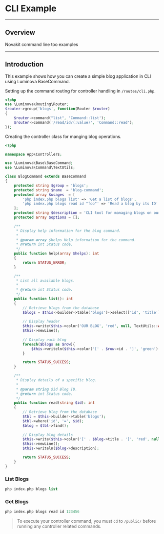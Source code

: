 # CLI Example

***

## Overview

Novakit command line too examples

***

## Introduction

This example shows how you can create a simple blog application in CLI using Luminova BaseCommand.

Setting up the command routing for controller handling in `/routes/cli.php`.
```php
<?php
use \Luminova\Routing\Router;
$router->group('blogs', function(Router $router) 
{
    $router->command("list", 'Command::list');
    $router->command('/read/id/(:value)', 'Command::read');
});
```

Creating the controller class for manging blog operations.

```php
<?php 

namespace App\Controllers;

use \Luminova\Base\BaseCommand;
use \Luminova\Command\TextUtils;

class BlogCommand extends BaseCommand 
{
    protected string $group = 'blogs';
    protected string $name  = 'blog-command';
    protected array $usages  = [
        'php index.php blogs list' => 'Get a list of blogs',
        'php index.php blogs read id "foo"' => 'Read a blog by its ID'
    ];
    protected string $description = 'CLI tool for managing blogs on our website.';
    protected array $options = [];

    /**
     * Display help information for the blog command.
     * 
     * @param array $helps Help information for the command.
     * @return int Status code.
     */
    public function help(array $helps): int
    {
        return STATUS_ERROR;
    }

    /**
     * List all available blogs.
     * 
     * @return int Status code.
     */
    public function list(): int
    {  
        // Retrieve blogs from the database
        $blogs = $this->builder->table('blogs')->select(['id', 'title']);
        
        // Display header
        $this->write($this->color('OUR BLOG', 'red', null, TextUtils::ANSI_BOLD));
        $this->newLine();
        
        // Display each blog
        foreach($blogs as $row){
            $this->writeln($this->color('[' . $row->id . ']', 'green'). TextUtils::padStart($row->title, 10));
        }

        return STATUS_SUCCESS;
    }

    /**
     * Display details of a specific blog.
     * 
     * @param string $id Blog ID.
     * @return int Status code.
     */
    public function read(string $id): int
    {  
        // Retrieve blog from the database
        $tbl = $this->builder->table('blogs');
        $tbl->where('id', '=', $id);
        $blog = $tbl->find();
        
        // Display blog details
        $this->write($this->color('[' . $blog->title . ']', 'red', null, TextUtils::ANSI_BOLD));
        $this->newLine();
        $this->writeln($blog->description);

        return STATUS_SUCCESS;
    }
}
```

### List Blogs

```php
php index.php blogs list
```

### Get Blogs

```php
php index.php blogs read id 123456
```

> To execute your controller command, you must `cd` to `/public/` before running any controller related commands.